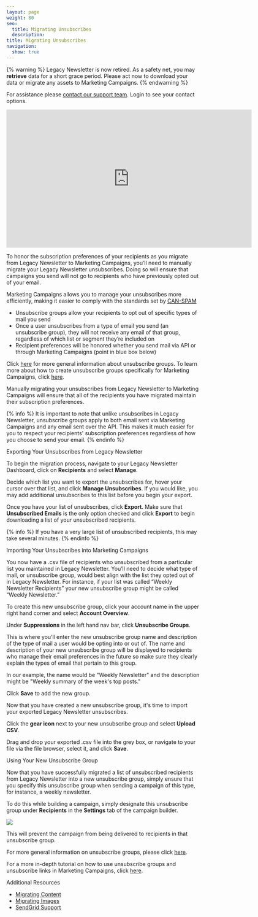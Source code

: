```yaml
---
layout: page
weight: 80
seo:
  title: Migrating Unsubscribes
  description:
title: Migrating Unsubscribes
navigation:
  show: true
---
```

{% warning %}
Legacy Newsletter is now retired.
As a safety net, you may **retrieve** data for a short grace period. Please act now to download your data or migrate any assets to Marketing Campaigns.
{% endwarning %}

For assistance please [contact our support team](https://support.sendgrid.com/). Login to see your contact options.

<iframe src="https://player.vimeo.com/video/136013004" width="640" height="360" frameborder="0" webkitallowfullscreen mozallowfullscreen allowfullscreen></iframe>

To honor the subscription preferences of your recipients as you migrate from Legacy Newsletter to Marketing Campaigns, you’ll need to manually migrate your Legacy Newsletter unsubscribes. Doing so will ensure that campaigns you send will not go to recipients who have previously opted out of your email.

Marketing Campaigns allows you to manage your unsubscribes more efficiently, making it easier to comply with the standards set by [CAN-SPAM]({{root_url}}/Glossary/can_spam.html)

* Unsubscribe groups allow your recipients to opt out of specific types of mail you send
* Once a user unsubscribes from a type of email you send (an unsubscribe group), they will not receive any email of that group, regardless of which list or segment they’re included on
* Recipient preferences will be honored whether you send mail via API or through Marketing Campaigns (point in blue box below)

Click [here]({{root_url}}/User_Guide/Suppressions/advanced_suppression_manager.html) for more general information about unsubscribe groups. To learn more about how to create unsubscribe groups specifically for Marketing Campaigns, click [here]({{root_url}}/Classroom/Basics/Marketing_Campaigns/unsubscribe_groups.html).

Manually migrating your unsubscribes from Legacy Newsletter to Marketing Campaigns will ensure that all of the recipients you have migrated maintain their subscription preferences.

{% info %}
It is important to note that unlike unsubscribes in Legacy Newsletter, unsubscribe groups apply to both email sent via Marketing Campaigns and any email sent over the API. This makes it much easier for you to respect your recipients' subscription preferences regardless of how you choose to send your email.
{% endinfo %}

<page-anchor el="h2">
Exporting Your Unsubscribes from Legacy Newsletter
</page-anchor>

To begin the migration process, navigate to your Legacy Newsletter Dashboard, click on **Recipients** and select **Manage**.

Decide which list you want to export the unsubscribes for, hover your cursor over that list, and click **Manage Unsubscribes**. If you would like, you may add additional unsubscribes to this list before you begin your export.

Once you have your list of unsubscribes, click **Export**. Make sure that **Unsubscribed Emails** is the only option checked and click **Export** to begin downloading a list of your unsubscribed recipients.

{% info %}
If you have a very large list of unsubscribed recipients, this may take several minutes.
{% endinfo %}

<page-anchor el="h2">
Importing Your Unsubscribes into Marketing Campaigns
</page-anchor>

You now have a .csv file of recipients who unsubscribed from a particular list you maintained in Legacy Newsletter. You’ll need to decide what type of mail, or unsubscribe group, would best align with the list they opted out of in Legacy Newsletter. For instance, if your list was called “Weekly Newsletter Recipients” your new unsubscribe group might be called “Weekly Newsletter.”

To create this new unsubscribe group, click your account name in the upper right hand corner and select **Account Overview**.

Under **Suppressions** in the left hand nav bar, click **Unsubscribe Groups**.

This is where you’ll enter the new unsubscribe group name and description of the type of mail a user would be opting into or out of. The name and description of your new unsubscribe group will be displayed to recipients who manage their email preferences in the future so make sure they clearly explain the types of email that pertain to this group.

In our example, the name would be "Weekly Newsletter" and the description might be "Weekly summary of the week's top posts."

Click **Save** to add the new group.

Now that you have created a new unsubscribe group, it's time to import your exported Legacy Newsletter unsubscribes.

Click the **gear icon** next to your new unsubscribe group and select **Upload CSV**.

Drag and drop your exported .csv file into the grey box, or navigate to your file via the file browser, select it, and click **Save**.

<page-anchor el="h2">
Using Your New Unsubscribe Group
</page-anchor>

Now that you have successfully migrated a list of unsubscribed recipients from Legacy Newsletter into a new unsubscribe group, simply ensure that you specify this unsubscribe group when sending a campaign of this type, for instance, a weekly newsletter.

To do this while building a campaign, simply designate this unsubscribe group under **Recipients** in the **Settings** tab of the campaign builder.

![]({{root_url}}/images/select_unsubscribe_group.gif)

This will prevent the campaign from being delivered to recipients in that unsubscribe group.

For more general information on unsubscribe groups, please click [here]({{root_url}}/User_Guide/Suppressions/advanced_suppression_manager.html).

For a more in-depth tutorial on how to use unsubscribe groups and unsubscribe links in Marketing Campaigns, click [here]({{root_url}}/Classroom/Basics/Marketing_Campaigns/unsubscribe_groups.html).

<page-anchor el="h2">
Additional Resources
</page-anchor>

- [Migrating Content]({{root_url}}/User_Guide/Legacy_Newsletter/Migration_Tutorials/migrating_content.html)
- [Migrating Images]({{root_url}}/User_Guide/Legacy_Newsletter/Migration_Tutorials/migrating_images.html)
- [SendGrid Support]({{site.support_url}})
